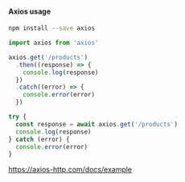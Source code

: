 #### Axios usage

```bash
npm install --save axios
```

```js
import axios from 'axios'
```

```js
axios.get('/products')
  .then((response) => {
    console.log(response)
  })
  .catch((error) => {
    console.error(error)
  })
```

```js
try {
  const response = await axios.get('/products')
  console.log(response)
} catch (error) {
  console.error(error)
}
```


<aside class="notes">

https://axios-http.com/docs/example

</aside>
